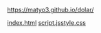  https://matyo3.github.io/dolar/


[index.html](https://github.com/user-attachments/files/21978042/index.html)
[script.js](https://github.com/user-attachments/files/21978043/script.js)[style.css](https://github.com/user-attachments/files/21978044/style.css)
